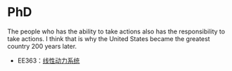 # PhD

The people who has the ability to take actions also has the responsibility to take actions. 
I think that is why the United States became the greatest country 200 years later. 

- EE363：[线性动力系统](stanford.edu/class/ee363/index.html)
